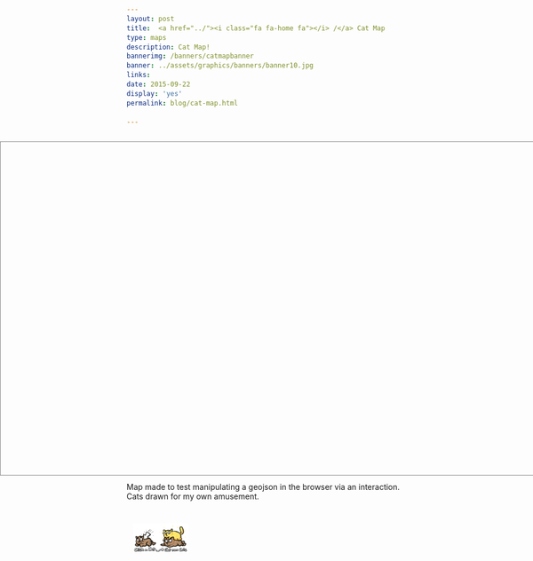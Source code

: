 ```yaml
---
layout: post
title:  <a href="../"><i class="fa fa-home fa"></i> /</a> Cat Map
type: maps
description: Cat Map!
bannerimg: /banners/catmapbanner
banner: ../assets/graphics/banners/banner10.jpg
links: 
date: 2015-09-22
display: 'yes'
permalink: blog/cat-map.html

---
```


<!--[if lte IE 8]>
<link rel="stylesheet" href="http://cdn.leafletjs.com/leaflet-0.6.4/leaflet.ie.css" />
<![endif]-->
<style>
  #catmap {
		position: absolute;
		height: 600px;
		width: 100%;
		left: 0;
		border: solid 1px #888;
	}
  #introbox{
    width:100px;
    height:100px;
    z-index: 5;
    position: absolute;
    top: 25vh;
    left: 25vw;
  }
  .full-bleed{
  	margin: 2em 0 1em;
  	height: 600px;
  }
	#map{
		width:100%;
		height: 600px;
		position:absolute;
		left:0;
	}
	.post-content img{
		max-width: initial;
	}
</style>

<div class = "full-bleed">
  <div id = "introbox"><img src="../assets/graphics/blog/cat/intro.png"></img></div>
	<div id = "catmap"></div>
</div>
<fig>Map made to test manipulating a geojson in the browser via an interaction. Cats drawn for my own amusement.</fig>


<script>
	var howmanycats = Math.floor(Math.random()*10);
	var whatcat = Math.floor(Math.random()*10);
	var whatlat = Math.floor(Math.random()*(180)-90);
	var whatlon = Math.floor(Math.random()*(360)-180);
	var imgsrc = "../assets/graphics/blog/cat/"

	d3.select("#introbox").on("click", function(){
	  $("#introbox").fadeOut("fast");
	  amendGeojson();      
	  d3.select(".itsacat").remove();
	  makeJson(geojsonFeature);
	});

	//Leaflet Map Properties
	var map = L.map('catmap',{
	  maxZoom: 6,
	  minZoom: 2,
	  zoomControl: true
	}).setView([43.0667,-89.4000],4)
	// Set Bounds to the map by a Top-Left and Bottom-Right coordinates
	.setMaxBounds([ [90, -180],[-90, 180] ])
	;

	//Declare Tile Source
	L.tileLayer(
	  'http://server.arcgisonline.com/ArcGIS/rest/services/World_Imagery/MapServer/tile/{z}/{y}/{x}',{
	  attribution: 'Tiles &copy; Esri &mdash; Source: Esri, i-cubed, USDA, USGS, AEX, GeoEye, Getmapping, Aerogrid, IGN, IGP, UPR-EGP, and the GIS User Community | Made by Dylan Moriarty.'
	  }).addTo(map);

	map.scrollWheelZoom.disable();

	//paste Corn.geojson here!

	//CSV Data in GeoJson form
	var geojsonFeature = {"type":"FeatureCollection","features":[{"type":"Feature","properties":{"image":"1","latitude":"39.381018","longitude":"-89.318848"},"geometry":{"type":"Point","coordinates":[-89.4000,43.0667]}}]};

	window.onload = makeJson(geojsonFeature);

	function makeJson(geojsonFeature){
	  L.geoJson(geojsonFeature, {
	    pointToLayer: function(feature, latlng){
	        var cats = L.icon({
	          iconUrl:""+imgsrc+"cat"+feature.properties.image+".png",
	          iconSize:[75, 75],
	          iconAnchor:[38, 38],
	          className: "itsacat",
	        });
	        return L.marker(latlng, {icon: cats});
	      },
	      onEachFeature: function(feature, layer){
	        layer.on('click', function (e){
	          $(".itsacat").remove();
	          amendGeojson();
	          d3.select(".itsacat").remove();
	          makeJson(geojsonFeature);
	        });
	    }
	  }).addTo(map);
	};

	function drawMeow(feature){
	  // $(".itsacat").each(function(feature){
	  //   var offsets = $(this).offset();
	  //   var top = offsets.top;
	  //   var left = offsets.left;
	  //   console.log(top)
	  //   console.log(left)

	  //   $('<img/>')
	  //   .attr('src','img/meow.png')
	  //   .attr('class', 'meow')
	  //   .attr('top', top)
	  //   .attr('bottom', left)
	  //   .appendTo('body');

	  // });
	};

	function amendGeojson(){
	  howmanycats = String(Math.floor(Math.random()*10));

	  for(i=0; i < howmanycats; i++){
	    whatcat = String(Math.floor(Math.random()*10)+1);
	    whatlat = Math.random()*(360)-180;
	    whatlon = Math.random()*(180)-90;
	    geojsonFeature.features.push(
	      {"type":"Feature","properties":{"image":whatcat,"latitude":String(whatlat), "longitude":String(whatlon)}, "geometry":{"type":"Point","coordinates":[whatlat,whatlon]}}
	    );
	  };
	}
</script>
